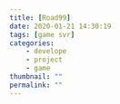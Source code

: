 ```yaml
---
title: [Road99]
date: 2020-01-21 14:30:19
tags: [game svr]
categories: 
    - develope
    - project
    - game
thumbnail: ""
permalink: ""
---
```



